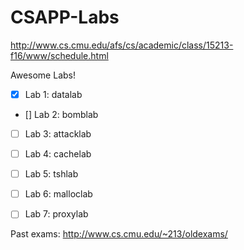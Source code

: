 # CSAPP-Labs

http://www.cs.cmu.edu/afs/cs/academic/class/15213-f16/www/schedule.html

Awesome Labs!

- [x] Lab 1: datalab

- [] Lab 2: bomblab

- [ ] Lab 3: attacklab

- [ ] Lab 4: cachelab

- [ ] Lab 5: tshlab

- [ ] Lab 6: malloclab

- [ ] Lab 7: proxylab

Past exams: http://www.cs.cmu.edu/~213/oldexams/